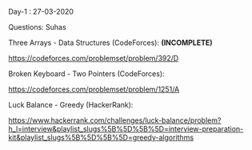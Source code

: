 Day-1 : 27-03-2020

Questions: Suhas

Three Arrays - Data Structures (CodeForces): **(INCOMPLETE)**

https://codeforces.com/problemset/problem/392/D


Broken Keyboard - Two Pointers (CodeForces):

https://codeforces.com/problemset/problem/1251/A


Luck Balance - Greedy (HackerRank):

https://www.hackerrank.com/challenges/luck-balance/problem?h_l=interview&playlist_slugs%5B%5D%5B%5D=interview-preparation-kit&playlist_slugs%5B%5D%5B%5D=greedy-algorithms
